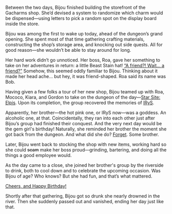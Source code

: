 <!-- title: Koseki Bijou -->
<!-- status: Alive -->

Between the two days, Bijou finished building the storefront of the Gacharms shop. She’d devised a system to randomize which charm would be dispensed—using letters to pick a random spot on the display board inside the store.

Bijou was among the first to wake up today, ahead of the dungeon’s grand opening. She spent most of that time gathering crafting materials, constructing the shop’s storage area, and knocking out side quests. All for good reason—she wouldn’t be able to stay around for long.

Her hard work didn’t go unnoticed. Her boss, Roa, gave her something to take on her adventures in return: a little Beast Stain hat! [“A friend?! Wait… a friend?”](https://youtu.be/03m4uWAFfQg?t=4938) Somehow, this seemed oddly familiar to Bijou. Thinking about it made her head ache… but hey, it was friend-shaped. Roa said its name was Bob.

Having given a few folks a tour of her new shop, Bijou teamed up with Roa, Mococo, Kiara, and Gordon to take on the dungeon of the day—[Star Site: Elpis](https://www.youtube.com/live/03m4uWAFfQg?si=v8NPjzKF80d-iANM&t=7792). Upon its completion, the group recovered the memories of [IRyS](https://www.youtube.com/live/03m4uWAFfQg?si=dmDDeTDMq-8PzOVB&t=9908).

Apparently, her brother—the hot pink one, or IRyS now—was a goddess. An alcoholic one, at that. Coincidentally, they ran into each other just after Bijou’s group had finished their conquest. And the very next day would be the gem girl's birthday! Naturally, she reminded her brother the moment she got back from the dungeon. And what did she do? [Forget](https://youtu.be/03m4uWAFfQg?t=11179). Some brother.

Later, Bijou went back to stocking the shop with new items, working hard so she could ~~scam~~ make her boss proud—grinding, bartering, and doing all the things a good employee would.

As the day came to a close, she joined her brother's group by the riverside to drink, both to cool down and to celebrate the upcoming occasion. Was Bijou of age? Who knows? But she had fun, and that’s what mattered.

[Cheers, and Happy Birthday!](#embed:https://youtu.be/03m4uWAFfQg?t=14062)

Shortly after that gathering, Bijou got so drunk she nearly drowned in the river. Then she suddenly passed out and vanished, ending her day just like that.